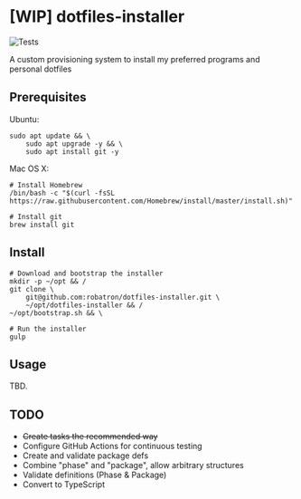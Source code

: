 # [WIP] dotfiles-installer

![Tests](https://github.com/robatron/dotfiles-installer/workflows/Tests/badge.svg)

A custom provisioning system to install my preferred programs and personal dotfiles

## Prerequisites

Ubuntu:

    sudo apt update && \
        sudo apt upgrade -y && \
        sudo apt install git -y

Mac OS X:

    # Install Homebrew
    /bin/bash -c "$(curl -fsSL https://raw.githubusercontent.com/Homebrew/install/master/install.sh)"

    # Install git
    brew install git

## Install

    # Download and bootstrap the installer
    mkdir -p ~/opt && /
    git clone \
        git@github.com:robatron/dotfiles-installer.git \
        ~/opt/dotfiles-installer && /
    ~/opt/bootstrap.sh && \

    # Run the installer
    gulp

## Usage

TBD.

## TODO

-   ~~Create tasks the recommended way~~
-   Configure GitHub Actions for continuous testing
-   Create and validate package defs
-   Combine "phase" and "package", allow arbitrary structures
-   Validate definitions (Phase & Package)
-   Convert to TypeScript

